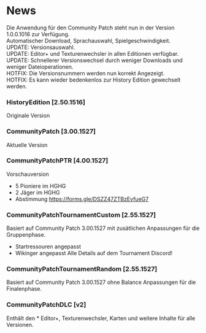 # News
Die Anwendung für den Community Patch steht nun in der Version 1.0.0.1016 zur Verfügung.  
Automatischer Download, Sprachauswahl, Spielgeschwindigkeit.  
UPDATE: Versionsauswahl.  
UPDATE: Editor+ und Texturenwechsler in allen Editionen verfügbar.  
UPDATE: Schnellerer Versionswechsel durch weniger Downloads und weniger Dateioperationen.  
HOTFIX: Die Versionsnummern werden nun korrekt Angezeigt.   
HOTFIX: Es kann wieder bedenkenlos zur History Edition gewechselt werden.  

### HistoryEdition [2.50.1516]
Originale Version 

### CommunityPatch [3.00.1527]
Aktuelle Version 

### CommunityPatchPTR [4.00.1527]
Vorschauversion 
- 5 Pioniere im HGHG
- 2 Jäger im HGHG
- Abstimmung https://forms.gle/DSZZ47ZTBzEvfueG7

### CommunityPatchTournamentCustom [2.55.1527]
Basiert auf Community Patch 3.00.1527 mit zusätlichen Anpassungen für die Gruppenphase.
- Startressouren angepasst
- Wikinger angepasst
Alle Details auf dem Tournament Discord!

### CommunityPatchTournamentRandom [2.55.1527]
Basiert auf Community Patch 3.00.1527 ohne Balance Anpassungen für die Finalenphase.

### CommunityPatchDLC [v2]
Enthält den * Editor+, Texturenwechsler, Karten und weitere Inhalte für alle Versionen.
